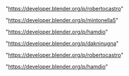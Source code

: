 "https://developer.blender.org/p/robertocastro"

"https://developer.blender.org/p/mintonella5"

"https://developer.blender.org/p/hamdio"

"https://developer.blender.org/p/dakninugna"

 
"https://developer.blender.org/p/robertocastro"


"https://developer.blender.org/p/hamdio"


 
